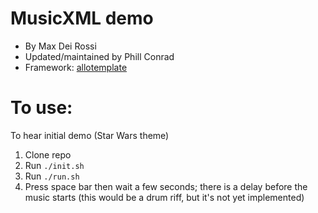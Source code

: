 # MusicXML demo

* By Max Dei Rossi
* Updated/maintained by Phill Conrad
* Framework: [allotemplate](https://github.com/AlloSphere-Research-Group/allotemplate/tree/master)

# To use:

To hear initial demo (Star Wars theme)

1. Clone repo
2. Run `./init.sh`
3. Run `./run.sh`
4. Press space bar then wait a few seconds; there is a delay before the music starts (this would be a drum riff, but it's not yet implemented)

